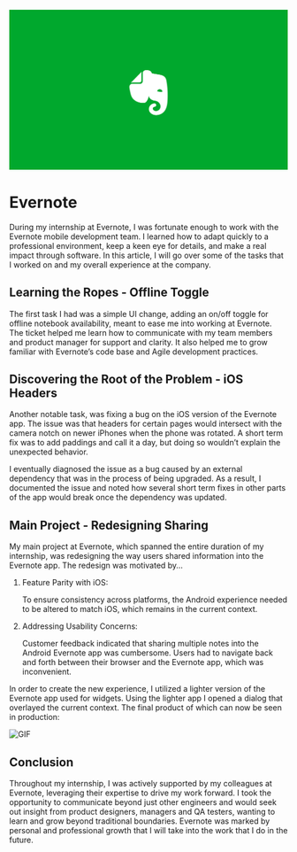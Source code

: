 ![Banner](/images/evernote-banner.svg)
# Evernote

During my internship at Evernote, I was fortunate enough to work with the Evernote mobile development team. I learned how to adapt quickly to a professional environment, keep a keen eye for details, and make a real impact through software. In this article, I will go over some of the tasks that I worked on and my overall experience at the company.

## Learning the Ropes - Offline Toggle

The first task I had was a simple UI change, adding an on/off toggle for offline notebook availability, meant to ease me into working at Evernote. The ticket helped me learn how to communicate with my team members and product manager for support and clarity. It also helped me to grow familiar with Evernote’s code base and Agile development practices. 

## Discovering the Root of the Problem - iOS Headers

Another notable task, was fixing a bug on the iOS version of the Evernote app. The issue was that headers for certain pages would intersect with the camera notch on newer iPhones when the phone was rotated. A short term fix was to add paddings and call it a day, but doing so wouldn’t explain the unexpected behavior.

I eventually diagnosed the issue as a bug caused by an external dependency that was in the process of being upgraded. As a result, I documented the issue and noted how several short term fixes in other parts of the app would break once the dependency was updated. 

## Main Project - Redesigning Sharing

My main project at Evernote, which spanned the entire duration of my internship, was redesigning the way users shared information into the Evernote app. The redesign was motivated by…

1. Feature Parity with iOS:

    To ensure consistency across platforms, the Android experience needed to be altered to match iOS, which remains in the current context.

2. Addressing Usability Concerns:

    Customer feedback indicated that sharing multiple notes into the Android Evernote app was cumbersome. Users had to navigate back and forth between their browser and the Evernote app, which was inconvenient.


In order to create the new experience, I utilized a lighter version of the Evernote app used for widgets. Using the lighter app I opened a dialog that overlayed the current context. The final product of which can now be seen in production: 

![GIF](/images/evernote-recording.gif)

## Conclusion

Throughout my internship, I was actively supported by my colleagues at Evernote, leveraging their expertise to drive my work forward. I took the opportunity to communicate beyond just other engineers and would seek out insight from product designers, managers and QA testers, wanting to learn and grow beyond traditional boundaries. Evernote was marked by personal and professional growth that I will take into the work that I do in the future.

